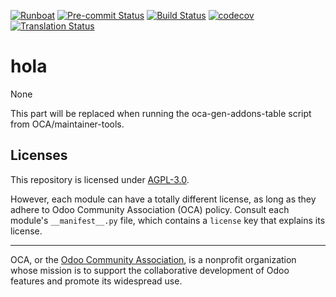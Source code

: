 
[![Runboat](https://img.shields.io/badge/runboat-Try%20me-875A7B.png)](https://runboat.odoo-community.org/builds?repo=OCA/hola&target_branch=16.0)
[![Pre-commit Status](https://github.com/OCA/hola/actions/workflows/pre-commit.yml/badge.svg?branch=16.0)](https://github.com/OCA/hola/actions/workflows/pre-commit.yml?query=branch%3A16.0)
[![Build Status](https://github.com/OCA/hola/actions/workflows/test.yml/badge.svg?branch=16.0)](https://github.com/OCA/hola/actions/workflows/test.yml?query=branch%3A16.0)
[![codecov](https://codecov.io/gh/OCA/hola/branch/16.0/graph/badge.svg)](https://codecov.io/gh/OCA/hola)
[![Translation Status](https://translation.odoo-community.org/widgets/hola-16-0/-/svg-badge.svg)](https://translation.odoo-community.org/engage/hola-16-0/?utm_source=widget)

<!-- /!\ do not modify above this line -->

# hola

None

<!-- /!\ do not modify below this line -->

<!-- prettier-ignore-start -->

[//]: # (addons)

This part will be replaced when running the oca-gen-addons-table script from OCA/maintainer-tools.

[//]: # (end addons)

<!-- prettier-ignore-end -->

## Licenses

This repository is licensed under [AGPL-3.0](LICENSE).

However, each module can have a totally different license, as long as they adhere to Odoo Community Association (OCA)
policy. Consult each module's `__manifest__.py` file, which contains a `license` key
that explains its license.

----
OCA, or the [Odoo Community Association](http://odoo-community.org/), is a nonprofit
organization whose mission is to support the collaborative development of Odoo features
and promote its widespread use.
